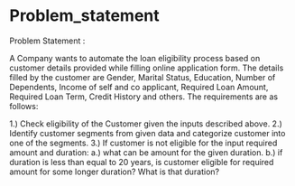 # Problem_statement
Problem Statement :

A Company wants to automate the loan eligibility process based on customer details provided while filling online application form. 
The details filled by the customer are Gender, Marital Status, Education, Number of Dependents, Income of self and co applicant, Required Loan Amount, 
Required Loan Term, Credit History and others. The requirements are as follows:

1.) Check eligibility of the Customer given the inputs described above.
2.) Identify customer segments from given data and categorize customer into one of the segments. 
3.) If customer is not eligible for the input required amount and duration:
a.) what can be amount for the given duration. 
b.) if duration is less than equal to 20 years, is customer eligible for required amount for some longer duration? What is that duration?
